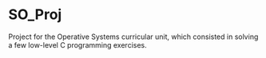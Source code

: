 # SO_Proj

Project for the Operative Systems curricular unit, which consisted in solving a few low-level C programming exercises.

